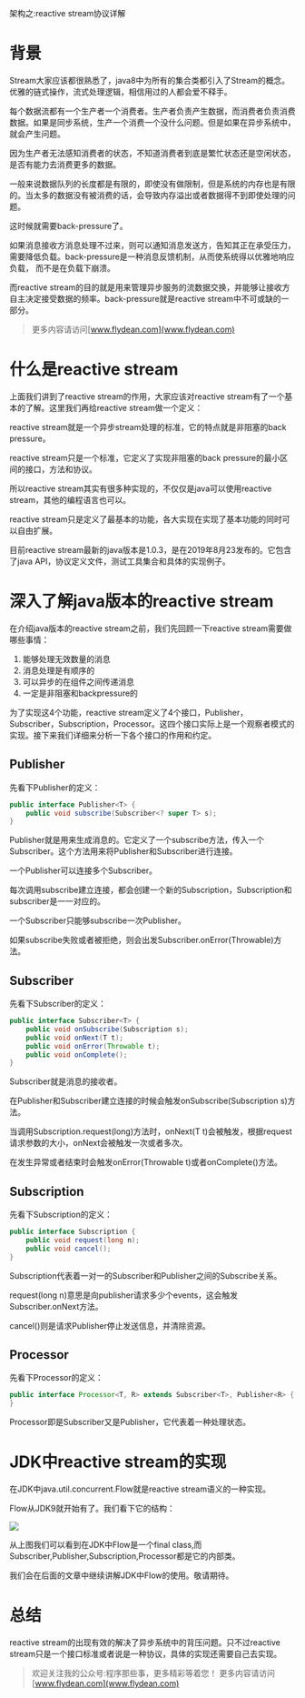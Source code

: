 架构之:reactive stream协议详解

# 背景

Stream大家应该都很熟悉了，java8中为所有的集合类都引入了Stream的概念。优雅的链式操作，流式处理逻辑，相信用过的人都会爱不释手。

每个数据流都有一个生产者一个消费者。生产者负责产生数据，而消费者负责消费数据。如果是同步系统，生产一个消费一个没什么问题。但是如果在异步系统中，就会产生问题。

因为生产者无法感知消费者的状态，不知道消费者到底是繁忙状态还是空闲状态，是否有能力去消费更多的数据。

一般来说数据队列的长度都是有限的，即使没有做限制，但是系统的内存也是有限的。当太多的数据没有被消费的话，会导致内存溢出或者数据得不到即使处理的问题。

这时候就需要back-pressure了。

如果消息接收方消息处理不过来，则可以通知消息发送方，告知其正在承受压力，需要降低负载。back-pressure是一种消息反馈机制，从而使系统得以优雅地响应负载， 而不是在负载下崩溃。

而reactive stream的目的就是用来管理异步服务的流数据交换，并能够让接收方自主决定接受数据的频率。back-pressure就是reactive stream中不可或缺的一部分。

> 更多内容请访问[www.flydean.com](www.flydean.com)

# 什么是reactive stream

上面我们讲到了reactive stream的作用，大家应该对reactive stream有了一个基本的了解。这里我们再给reactive stream做一个定义：

reactive stream就是一个异步stream处理的标准，它的特点就是非阻塞的back pressure。

reactive stream只是一个标准，它定义了实现非阻塞的back pressure的最小区间的接口，方法和协议。

所以reactive stream其实有很多种实现的，不仅仅是java可以使用reactive stream，其他的编程语言也可以。

reactive stream只是定义了最基本的功能，各大实现在实现了基本功能的同时可以自由扩展。

目前reactive stream最新的java版本是1.0.3，是在2019年8月23发布的。它包含了java API，协议定义文件，测试工具集合和具体的实现例子。

# 深入了解java版本的reactive stream

在介绍java版本的reactive stream之前，我们先回顾一下reactive stream需要做哪些事情：

1. 能够处理无效数量的消息
2. 消息处理是有顺序的
3. 可以异步的在组件之间传递消息
4. 一定是非阻塞和backpressure的

为了实现这4个功能，reactive stream定义了4个接口，Publisher，Subscriber，Subscription，Processor。这四个接口实际上是一个观察者模式的实现。接下来我们详细来分析一下各个接口的作用和约定。

## Publisher

先看下Publisher的定义：

~~~java
public interface Publisher<T> {
    public void subscribe(Subscriber<? super T> s);
}
~~~

Publisher就是用来生成消息的。它定义了一个subscribe方法，传入一个Subscriber。这个方法用来将Publisher和Subscriber进行连接。

一个Publisher可以连接多个Subscriber。

每次调用subscribe建立连接，都会创建一个新的Subscription，Subscription和subscriber是一一对应的。

一个Subscriber只能够subscribe一次Publisher。

如果subscribe失败或者被拒绝，则会出发Subscriber.onError(Throwable)方法。

## Subscriber

先看下Subscriber的定义：

~~~java
public interface Subscriber<T> {
    public void onSubscribe(Subscription s);
    public void onNext(T t);
    public void onError(Throwable t);
    public void onComplete();
}
~~~

Subscriber就是消息的接收者。

在Publisher和Subscriber建立连接的时候会触发onSubscribe(Subscription s)方法。

当调用Subscription.request(long)方法时，onNext(T t)会被触发，根据request请求参数的大小，onNext会被触发一次或者多次。

在发生异常或者结束时会触发onError(Throwable t)或者onComplete()方法。

## Subscription

先看下Subscription的定义：

~~~java
public interface Subscription {
    public void request(long n);
    public void cancel();
}
~~~

Subscription代表着一对一的Subscriber和Publisher之间的Subscribe关系。

request(long n)意思是向publisher请求多少个events，这会触发Subscriber.onNext方法。

cancel()则是请求Publisher停止发送信息，并清除资源。

## Processor

先看下Processor的定义：

~~~java
public interface Processor<T, R> extends Subscriber<T>, Publisher<R> {
}
~~~

Processor即是Subscriber又是Publisher，它代表着一种处理状态。


# JDK中reactive stream的实现

在JDK中java.util.concurrent.Flow就是reactive stream语义的一种实现。

Flow从JDK9就开始有了。我们看下它的结构：

![](https://img-blog.csdnimg.cn/202005031457406.png)

从上图我们可以看到在JDK中Flow是一个final class,而Subscriber,Publisher,Subscription,Processor都是它的内部类。

我们会在后面的文章中继续讲解JDK中Flow的使用。敬请期待。

# 总结

reactive stream的出现有效的解决了异步系统中的背压问题。只不过reactive stream只是一个接口标准或者说是一种协议，具体的实现还需要自己去实现。

> 欢迎关注我的公众号:程序那些事，更多精彩等着您！
> 更多内容请访问 [www.flydean.com](www.flydean.com)



